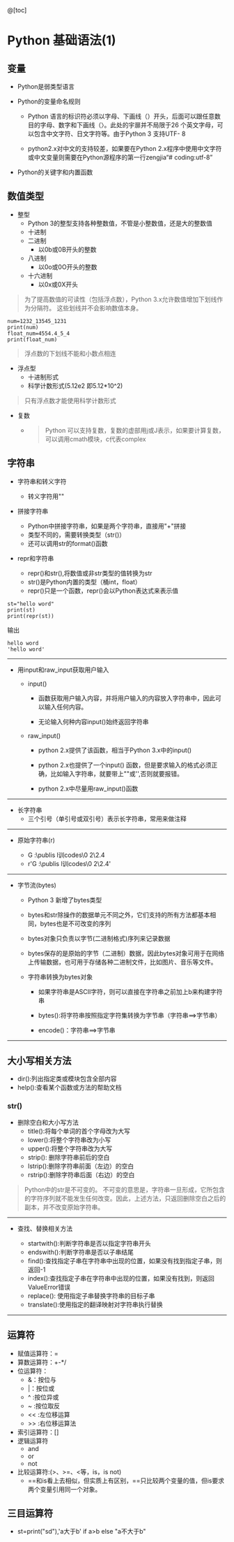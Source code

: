 
@[toc]
# Python 基础语法(1)

## 变量
+ Python是弱类型语言

+ Python的变量命名规则

  + Python 语言的标识符必须以字母、下画线（）开头，后面可以跟任意数目的字母、数字和下画线（〉。此处的宇扉并不局限于26 个英文字母，可以包含中文字符、日文字符等。由于Python 3 支持UTF- 8

  + python2.x对中文的支持较差，如果要在Python 2.x程序中使用中文字符或中文变量则需要在Python源程序的第一行zengjia“# coding:utf-8”

+ Python的关键字和内置函数

## 数值类型
+ 整型
  + Python 3的整型支持各种整数值，不管是小整数值，还是大的整数值
  + 十进制
  + 二进制
    + 以0b或0B开头的整数
  + 八进制
    + 以0o或0O开头的整数
  + 十六进制
    + 以0x或0X开头

> 为了提高数值的可读性（包括浮点数），Python 3.x允许数值增加下划线作为分隔符。
> 这些划线并不会影响数值本身。
```
num=1232_13545_1231
print(num)
float_num=4554.4_5_4
print(float_num)
```
> 浮点数的下划线不能和小数点相连

+ 浮点型
  + 十进制形式
  + 科学计数形式(5.12e2 即5.12\*10^2)
> 只有浮点数才能使用科学计数形式


+ 复数
  + > Python 可以支持复数，复数的虚部用j或J表示，如果要计算复数，可以调用cmath模块，c代表complex

## 字符串

+ 字符串和转义字符
  + 转义字符用"\"

+ 拼接字符串
  + Python中拼接字符串，如果是两个字符串，直接用"+"拼接
  + 类型不同的，需要转换类型（str()）
  + 还可以调用str的format()函数

+ repr和字符串
  + repr()和str(),将数值或非str类型的值转换为str
  + str()是Python内置的类型（桶int，float）
  + repr()只是一个函数，repr()会以Python表达式来表示值

```
st="hello word"
print(st)
print(repr(st))
```
输出
```
hello word
'hello word'
```

***

+ 用input和raw_input获取用户输入

  + input()

    + 函数获取用户输入内容，并将用户输入的内容放入字符串中，因此可以输入任何内容。

    + 无论输入何种内容input()始终返回字符串

  + raw_input()

    + python 2.x提供了该函数，相当于Python 3.x中的input()
    + python 2.x也提供了一个input() 函数，但是要求输入的格式必须正确，比如输入字符串，就要带上""或'',否则就要报错。

    + python 2.x中尽量用raw_input()函数

***
+ 长字符串
  + 三个引号（单引号或双引号）表示长字符串，常用来做注释

***

+ 原始字符串(r)

  + G :\\publis l训codes\\0 2\\2.4
  + r'G :\publis l训codes\0 2\2.4'

***

+ 字节流(bytes)

  + Python 3 新增了bytes类型

  + bytes和str除操作的数据单元不同之外，它们支持的所有方法都基本相同，bytes也是不可改变的序列

  + bytes对象只负责以字节(二进制格式)序列来记录数据

  + bytes保存的是原始的字节（二进制）数据，因此bytes对象可用于在网络上传输数据，也可用于存储各种二进制文件，比如图片、音乐等文件。

  + 字符串转换为bytes对象

    + 如果字符串是ASCII字符，则可以直接在字符串之前加上b来构建字符串

    + bytes():将字符串按照指定字符集转换为字节串（字符串==>字节串）

    + encode()：字符串==>字节串

***

## 大小写相关方法

+ dir():列出指定类或模块包含全部内容
+ help():查看某个函数或方法的帮助文档

### str()

+ 删除空白和大小写方法
  + title():将每个单词的首个字母改为大写
  + lower():将整个字符串改为小写
  + upper():将整个字符串改为大写
  + strip(): 删除字符串前后的空白
  + lstrip():删除字符串前面（左边）的空白
  + rstrip():删除字符串后面（右边）的空白

> Python中的str是不可变的。
> 不可变的意思是，字符串一旦形成，它所包含的字符序列就不能发生任何改变。因此，上述方法，只返回删除空白之后的副本，并不改变原始字符串。
***
+ 查找、替换相关方法

  + startwith():判断字符串是否以指定字符串开头
  + endswith():判断字符串是否以子串结尾
  + find():查找指定子串在字符串中出现的位置，如果没有找到指定子串，则返回-1
  + index():查找指定子串在字符串中出现的位置，如果没有找到，则返回ValueError错误
  + replace(): 使用指定子串替换字符串的目标子串
  + translate():使用指定的翻译映射对字符串执行替换

***

## 运算符

+ 赋值运算符：=
+ 算数运算符：+-*/
+ 位运算符：
  + &：按位与
  + |：按位或
  + ^ :按位异或
  + ~ :按位取反
  + << :左位移运算
  + \>> :右位移运算法
+ 索引运算符：[] 
+ 逻辑运算符
  + and
  + or 
  + not
+ 比较运算符:(>、>=、<等，is，is not)
  + ==和is看上去相似，但实质上有区别，==只比较两个变量的值，但is要求两个变量引用同一个对象。

## 三目运算符
+ st=print("sd"),'a大于b' if a>b else "a不大于b"

